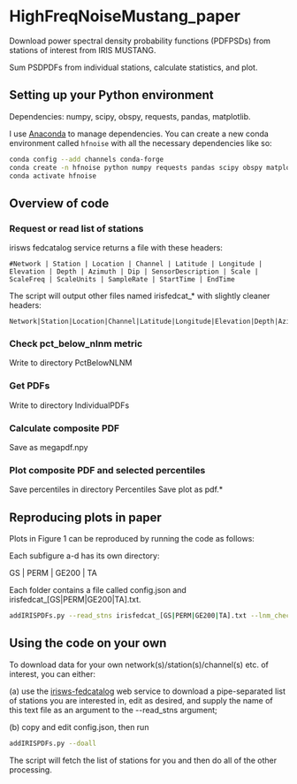 # HighFreqNoiseMustang_paper
Download power spectral density probability functions (PDFPSDs) from stations of interest from IRIS MUSTANG.

Sum PSDPDFs from individual stations, calculate statistics, and plot.

## Setting up your Python environment
Dependencies: numpy, scipy, obspy, requests, pandas, matplotlib.

I use [Anaconda](https://www.anaconda.com/download/) to manage dependencies.  You can create a new conda environment called ```hfnoise``` with all the necessary dependencies like so:
```bash
conda config --add channels conda-forge
conda create -n hfnoise python numpy requests pandas scipy obspy matplotlib
conda activate hfnoise
```

## Overview of code

### Request or read list of stations

irisws fedcatalog service returns a file with these headers:
```
#Network | Station | Location | Channel | Latitude | Longitude | Elevation | Depth | Azimuth | Dip | SensorDescription | Scale | ScaleFreq | ScaleUnits | SampleRate | StartTime | EndTime
```
The script will output other files named irisfedcat_* with slightly cleaner headers:
```
Network|Station|Location|Channel|Latitude|Longitude|Elevation|Depth|Azimuth|Dip|SensorDescription|Scale|ScaleFreq|ScaleUnits|SampleRate|StartTime|EndTime|Target|StartDate|EndDate|TotalTime
```

### Check pct\_below\_nlnm metric
Write to directory PctBelowNLNM

### Get PDFs
Write to directory IndividualPDFs

### Calculate composite PDF
Save as megapdf.npy

### Plot composite PDF and selected percentiles
Save percentiles in directory Percentiles
Save plot as pdf.*

## Reproducing plots in paper
Plots in Figure 1 can be reproduced by running the code as follows:

Each subfigure a-d has its own directory:

GS | PERM | GE200 | TA

Each folder contains a file called config.json and irisfedcat_[GS|PERM|GE200|TA].txt.

```bash
addIRISPDFs.py --read_stns irisfedcat_[GS|PERM|GE200|TA].txt --lnm_check --get_PDFs --calc_PDFs --plot_PDF
```

## Using the code on your own
To download data for your own network(s)/station(s)/channel(s) etc. of interest, you can either:

(a) use the [irisws-fedcatalog](http://service.iris.edu/irisws/fedcatalog/1/) web service to download a pipe-separated list of stations you are interested in, edit as desired, and supply the name of this text file as an argument to the --read_stns argument;

(b) copy and edit config.json, then run 
```bash
addIRISPDFs.py --doall
```
The script will fetch the list of stations for you and then do all of the other processing.
